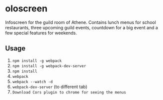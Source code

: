 # oloscreen

Infoscreen for the guild room of Athene. Contains lunch menus for school restaurants, three upcoming guild events,
countdown for a big event and a few special features for weekends.

## Usage
1. `npm install -g webpack`
2. `npm install -g webpack-dev-server`
3. `npm install`
4. `webpack`
5. `webpack --watch -d`
6. `webpack-dev-server` (to different tab)
7. `Download Cors plugin to chrome for seeing the menus`

